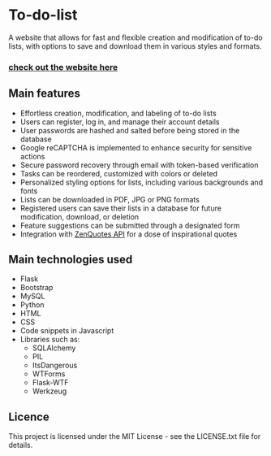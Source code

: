<h1>To-do-list</h1>
A website that allows for fast and flexible creation and modification of to-do lists, with options to save and download them in various styles and formats.
<h3><a href="https://create-your-own-to-do-list-app-bb65387bda14.herokuapp.com/" target="blank">check out the website here</a></h3>
<h2>Main features</h2>
<ul>
    <li>Effortless creation, modification, and labeling of to-do lists</li>
    <li>Users can register, log in, and manage their account details</li>
    <li>User passwords are hashed and salted before being stored in the database</li>
    <li>Google reCAPTCHA is implemented to enhance security for sensitive actions</li>
    <li>Secure password recovery through email with token-based verification</li>
    <li>Tasks can be reordered, customized with colors or deleted</li>
    <li>Personalized styling options for lists, including various backgrounds and fonts</li>
    <li>Lists can be downloaded in PDF, JPG or PNG formats</li>
    <li>Registered users can save their lists in a database for future modification, download, or deletion</li>
    <li>Feature suggestions can be submitted through a designated form</li>
    <li>Integration with <a href="https://zenquotes.io/" class="text-decoration-none" target="_blank">ZenQuotes API</a> for a dose of inspirational quotes</li>
</ul>
<h2>Main technologies used</h2>
<ul>
    <li>Flask</li>
    <li>Bootstrap</li>
    <li>MySQL</li>
    <li>Python</li>
    <li>HTML</li>
    <li>CSS</li>
    <li>Code snippets in Javascript</li>
    <li>Libraries such as:
      <ul>
        <li>SQLAlchemy</li>
        <li>PIL</li>
        <li>ItsDangerous</li>
        <li>WTForms</li>
        <li>Flask-WTF</li>
        <li>Werkzeug</li>
      </ul>
</ul>        
<h2>Licence</h2>
This project is licensed under the MIT License - see the LICENSE.txt file for details.
